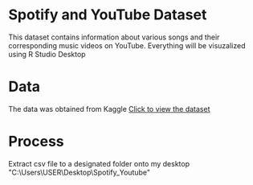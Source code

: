 # Spotify and YouTube Dataset
This dataset contains information about various songs and their corresponding music videos on YouTube. Everything will be visuzalized using R Studio Desktop

# Data
The data was obtained from Kaggle [Click to view the dataset](https://www.kaggle.com/datasets/salvatorerastelli/spotify-and-youtube)

# Process
Extract csv file to a designated folder onto my desktop
"C:\Users\USER\Desktop\Spotify_Youtube"






